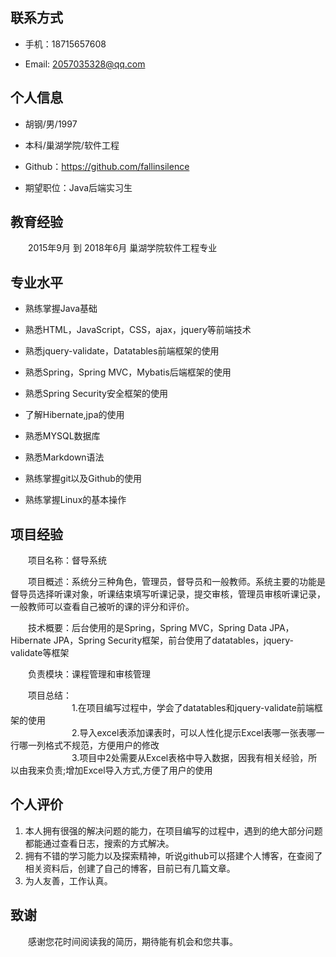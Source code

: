 ## 联系方式
+ 手机：18715657608

+ Email: 2057035328@qq.com

## 个人信息
+ 胡钢/男/1997

+ 本科/巢湖学院/软件工程

+ Github：https://github.com/fallinsilence

+ 期望职位：Java后端实习生

## 教育经验
　　2015年9月 到 2018年6月  巢湖学院软件工程专业

## 专业水平
+ 熟练掌握Java基础

+ 熟悉HTML，JavaScript，CSS，ajax，jquery等前端技术

+ 熟悉jquery-validate，Datatables前端框架的使用

+ 熟悉Spring，Spring MVC，Mybatis后端框架的使用

+ 熟悉Spring Security安全框架的使用

+ 了解Hibernate,jpa的使用

+ 熟悉MYSQL数据库

+ 熟悉Markdown语法

+ 熟练掌握git以及Github的使用

+ 熟练掌握Linux的基本操作

## 项目经验
　　项目名称：督导系统  
  
　　项目概述：系统分三种角色，管理员，督导员和一般教师。系统主要的功能是督导员选择听课对象，听课结束填写听课记录，提交审核，管理员审核听课记录，一般教师可以查看自己被听的课的评分和评价。  

　　技术概要：后台使用的是Spring，Spring MVC，Spring Data JPA，Hibernate JPA，Spring Security框架，前台使用了datatables，jquery-validate等框架  

　　负责模块：课程管理和审核管理  

　　项目总结：  
  　　　　　　　1.在项目编写过程中，学会了datatables和jquery-validate前端框架的使用  
  　　　　　　　2.导入excel表添加课表时，可以人性化提示Excel表哪一张表哪一行哪一列格式不规范，方便用户的修改  
  　　　　　　　3.项目中2处需要从Excel表格中导入数据，因我有相关经验，所以由我来负责;增加Excel导入方式,方便了用户的使用


## 个人评价
1. 本人拥有很强的解决问题的能力，在项目编写的过程中，遇到的绝大部分问题都能通过查看日志，搜索的方式解决。
2. 拥有不错的学习能力以及探索精神，听说github可以搭建个人博客，在查阅了相关资料后，创建了自己的博客，目前已有几篇文章。
3. 为人友善，工作认真。

## 致谢
　　感谢您花时间阅读我的简历，期待能有机会和您共事。
